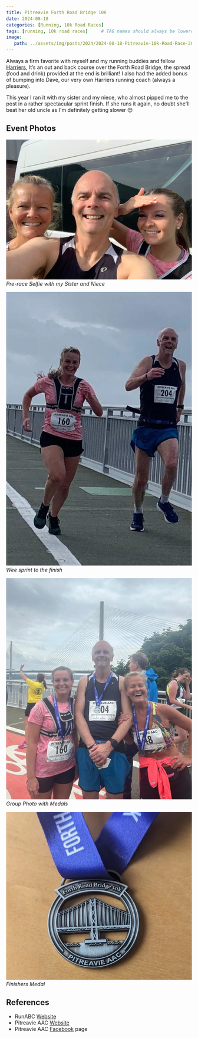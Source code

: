 ```yaml
---
title: Pitreavie Forth Road Bridge 10K
date: 2024-08-18
categories: [Running, 10k Road Races]
tags: [running, 10k road races]     # TAG names should always be lowercase
image:
   path: ../assets/img/posts/2024/2024-08-18-Pitreavie-10k-Road-Race-2024/header.webp
---
```


Always a firm favorite with myself and my running buddies and fellow [Harriers](https://penicuikharriers.org.uk/), It’s an out and back course over the Forth Road Bridge, the spread (food and drink) provided at the end is brilliant! I also had the added bonus of bumping into Dave, our very own Harriers running coach (always a pleasure).

This year I ran it with my sister and my niece, who almost pipped me to the post in a rather spectacular sprint finish. If she runs it again, no doubt she'll beat her old uncle as I'm definitely getting slower 😊

## Event Photos

![Pre-race selfie with my Sister and Niece](../assets/img/posts/2024/2024-08-18-Pitreavie-10k-Road-Race-2024/Selfie_with_Alex_and_Dawn.webp)_Pre-race Selfie with my Sister and Niece_

![Wee sprint to the finish](../assets/img/posts/2024/2024-08-18-Pitreavie-10k-Road-Race-2024/Me_and_Niece_Spinting.webp)_Wee sprint to the finish_

![Group Finishing Photo](../assets/img/posts/2024/2024-08-18-Pitreavie-10k-Road-Race-2024/Group_phone_at_finish.webp)_Group Photo with Medals_

![Finishers Medal](../assets/img/posts/2024/2024-08-18-Pitreavie-10k-Road-Race-2024/Medal.webp)_Finishers Medal_

## References

* RunABC [Website](https://runabc.co.uk/forth-bridge-10k-august)
* Pitreavie AAC [Website](https://www.pitreavie-aac.co.uk/)
* Pitreavie AAC [Facebook](https://www.facebook.com/pitreavieaac/) page
